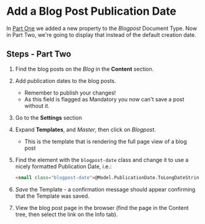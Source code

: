 # Add a Blog Post Publication Date

In [Part One](./) we added a new property to the _Blogpost_ Document Type. Now in Part Two, we're going to display that instead of the default creation date.

## Steps - Part Two

1. Find the blog posts on the _Blog_ in the **Content** section.
2. Add publication dates to the blog posts.
   * Remember to publish your changes!
   * As this field is flagged as Mandatory you now can't save a post without it.
3. Go to the **Settings** section
4. Expand **Templates**, and _Master_, then click on _Blogpost_.
   * This is the template that is rendering the full page view of a blog post
5.  Find the element with the `blogpost-date` class and change it to use a nicely formatted Publication Date, i.e.:

    ```html
    <small class="blogpost-date">@Model.PublicationDate.ToLongDateString()</small>
    ```
6. _Save_ the Template - a confirmation message should appear confirming that the Template was saved.
7. View the blog post page in the browser (find the page in the Content tree, then select the link on the Info tab).
